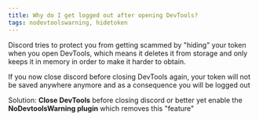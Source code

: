 ```yaml
---
title: Why do I get logged out after opening DevTools?
tags: nodevtoolswarning, hidetoken
---
```


Discord tries to protect you from getting scammed by "hiding" your token when you open DevTools, which means it deletes it from storage and only keeps it in memory in order to make it harder to obtain.

If you now close discord before closing DevTools again, your token will not be saved anywhere anymore and as a consequence you will be logged out

Solution: **Close DevTools** before closing discord or better yet enable the **NoDevtoolsWarning plugin** which removes this "feature"
